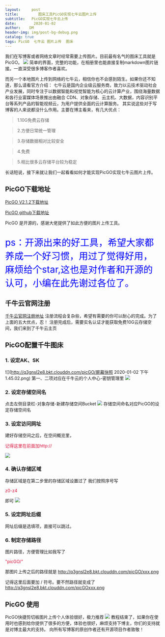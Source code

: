 ```yaml
---
layout:     post
title:         图床工具PicGO实现七牛云图片上传   
subtitle:   PicGO实现七牛云上传  
date:        2020-01-02
author:    DM
header-img: img/post-bg-debug.png
catalog: true
tags: PicGO  七牛云 图片上传  图床
---
```


我们在写博客或者网络文章时经常需要上传图片。目前最有名气的图床工具就是PicGO。
![](http://q3gnsl2e8.bkt.clouddn.com/picGO/picgo.png)
简单的界面，完整的功能，在相册里也能直接复制markdown图片链接。一直深受很多博客作者喜欢。

而另一个本地图片上传到网络的七牛云，相信你也不会感到陌生。如果你还不知道，那么请看官方介绍：
七牛云是国内企业级云服务商，致力以云技术驱动社会产业发展，同时专注于以数据智能和视觉智能为核心的云计算产业，围绕海量数据和各行业富媒体场景推出由融合 CDN、对象存储、云主机、大数据，内容识别平台等系列产品的智能视频云，为用户提供全面的云计算服务。
其实说这些对于写博客的人来说都没什么作用。主要在博主看来，有几大优点：
> 1.10G免费云存储

> 2.方便日常统一管理

> 3.存储数据相对比较安全

> 4.免费 

> 5.相比很多云存储平台较为稳定

长话短说，接下来就让我们一起看看如何才能实现PicGO实现七牛云图片上传。
## PicGO下载地址
[PicGO V2.1.2下载地址](http://www.pc6.com/down.asp?id=542204)

[PicGO github下载地址](https://github.com/Molunerfinn/PicGo/wiki)

PicGO 是开源的，感谢大佬提供了如此方便的图片上传工具。

<p style="font-size:30px;color:#0000FF">ps：开源出来的好工具，希望大家都养成一个好习惯，用过了觉得好用，麻烦给个star,这也是对作者和开源的认可，小编在此先谢过各位了。</p>

## 千牛云官网注册
[千牛云官网注册地址](https://portal.qiniu.com/signup)
注册流程会复杂些，希望有需要的你可以耐心的完成。为了上面的五大优点，忍！
注册完成后，需要实名认证才能获取免费10G云存储空间，我们来到了千牛云主页

## PicGO配置千牛图床

### 1. 设定AK、SK
![](http://q3gnsl2e8.bkt.clouddn.com/picGO/屏幕快照 2020-01-02 下午1.45.02.png)
第一、二项对应在千牛云的个人中心-密钥管理里
![](http://q3gnsl2e8.bkt.clouddn.com/picGO/20200102134955.png)

### 2. 设定存储空间名
点击左侧目录栏-对象存储-新建存储空间Bucket
![](http://q3gnsl2e8.bkt.clouddn.com/picGO/20200102134037.png)
存储空间命名对应PicGO的设定存储空间名

### 3. 设定访问网址
建好存储空间之后，在空间概览里，<p style="font-size:14;color:#DC143C">记得这里在前面加http://</p>
![](http://q3gnsl2e8.bkt.clouddn.com/picGO/20200102140111.png)
### 4. 确认存储区域
存储区域是在第二步里的存储区域设置过了 我们按照序号写<p style="font-size:14;color:#DC143C">z0-z4</p>即可
![](http://q3gnsl2e8.bkt.clouddn.com/picGO/20200102140322.png)
### 5. 设定网址后缀
网址后缀是选填项，直接可以跳过。
### 6. 制定存储路径
图片路径，方便管理比如我写了

<p style="font-size:14;color:#DC143C">"picGO/"</p>

那图片上传之后的路径就是 http://q3gnsl2e8.bkt.clouddn.com/picGO/xxx.png

记得这里后面要加 / 符号。要不然路径就变成了
http://q3gnsl2e8.bkt.clouddn.com/picGOxxx.png
## PicGO 使用
PicGO快捷剪切板图片上传个人体验很好，极力推荐
![](http://q3gnsl2e8.bkt.clouddn.com/picGO/20200102142058.png)
教程结束了，如果你在使用时也感到给你提供了很多的方便，体验也很好，麻烦支持下博主，你们的支持就是对博主最大的支持。
向所有写博客的原创作者还有开源项目作者致敬！





